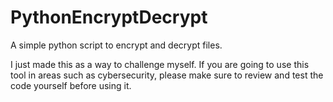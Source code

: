 # PythonEncryptDecrypt
A simple python script to encrypt and decrypt files.

I just made this as a way to challenge myself. If you are going to use this tool in areas such as cybersecurity, please make sure to review and test the code yourself before using it.
